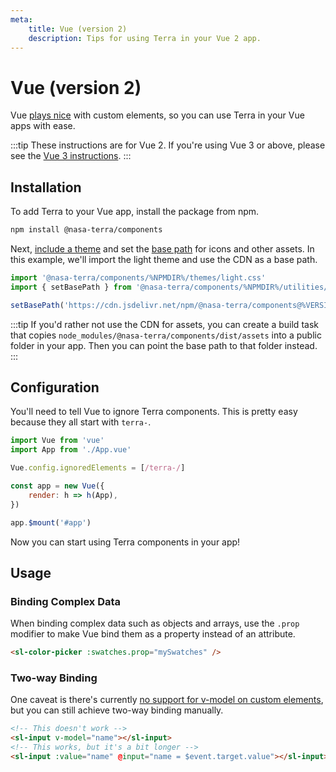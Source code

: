 ```yaml
---
meta:
    title: Vue (version 2)
    description: Tips for using Terra in your Vue 2 app.
---
```


# Vue (version 2)

Vue [plays nice](https://custom-elements-everywhere.com/#vue) with custom elements, so you can use Terra in your Vue apps with ease.

:::tip
These instructions are for Vue 2. If you're using Vue 3 or above, please see the [Vue 3 instructions](/frameworks/vue).
:::

## Installation

To add Terra to your Vue app, install the package from npm.

```bash
npm install @nasa-terra/components
```

Next, [include a theme](/getting-started/themes) and set the [base path](/getting-started/installation#setting-the-base-path) for icons and other assets. In this example, we'll import the light theme and use the CDN as a base path.

```jsx
import '@nasa-terra/components/%NPMDIR%/themes/light.css'
import { setBasePath } from '@nasa-terra/components/%NPMDIR%/utilities/base-path'

setBasePath('https://cdn.jsdelivr.net/npm/@nasa-terra/components@%VERSION%/%CDNDIR%/')
```

:::tip
If you'd rather not use the CDN for assets, you can create a build task that copies `node_modules/@nasa-terra/components/dist/assets` into a public folder in your app. Then you can point the base path to that folder instead.
:::

## Configuration

You'll need to tell Vue to ignore Terra components. This is pretty easy because they all start with `terra-`.

```js
import Vue from 'vue'
import App from './App.vue'

Vue.config.ignoredElements = [/terra-/]

const app = new Vue({
    render: h => h(App),
})

app.$mount('#app')
```

Now you can start using Terra components in your app!

## Usage

### Binding Complex Data

When binding complex data such as objects and arrays, use the `.prop` modifier to make Vue bind them as a property instead of an attribute.

```html
<sl-color-picker :swatches.prop="mySwatches" />
```

### Two-way Binding

One caveat is there's currently [no support for v-model on custom elements](https://github.com/vuejs/vue/issues/7830), but you can still achieve two-way binding manually.

```html
<!-- This doesn't work -->
<sl-input v-model="name"></sl-input>
<!-- This works, but it's a bit longer -->
<sl-input :value="name" @input="name = $event.target.value"></sl-input>
```
